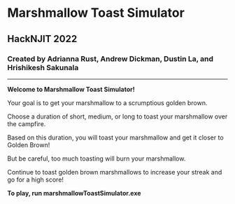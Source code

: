 
# Marshmallow Toast Simulator
##  HackNJIT 2022
### Created by Adrianna Rust, Andrew Dickman, Dustin La, and Hrishikesh Sakunala 
---

**Welcome to Marshmallow Toast Simulator!**

Your goal is to get your marshmallow to a scrumptious golden brown.

Choose a duration of short, medium, or long to toast your marshmallow over the campfire.

Based on this duration, you will toast your marshmallow and get it closer to Golden Brown!

But be careful, too much toasting will burn your marshmallow.

Continue to toast golden brown marshmallows to increase your streak and go for a high score!

**To play, run marshmallowToastSimulator.exe**